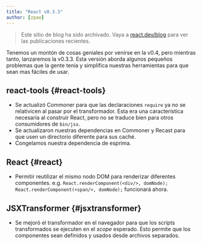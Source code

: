 ```yaml
---
title: "React v0.3.3"
author: [zpao]
---
```


<div class="scary">

> Este sitio de blog ha sido archivado. Vaya a [react.dev/blog](https://es.react.dev/blog) para ver las publicaciones recientes.

</div>

Tenemos un montón de cosas geniales por venirse en la v0.4, pero mientras tanto, lanzaremos la v0.3.3. Esta versión aborda algunos pequeños problemas que la gente tenía y simplifica nuestras herramientas para que sean mas fáciles de usar.


## react-tools {#react-tools}

* Se actualizó Commoner para que las declaraciones `require` ya no se relativicen al pasar por el transformador. Esta era una característica necesaria al construir React, pero no se traduce bien para otros consumidores de `bin/jsx`.
* Se actualizaron nuestras dependencias en Commoner y Recast para que usen un directorio diferente para sus caché.
* Congelamos nuestra dependencia de esprima.


## React {#react}

* Permitir reutilizar el mismo nodo DOM para renderizar diferentes componentes. e.g. `React.renderComponent(<div/>, domNode); React.renderComponent(<span/>, domNode);` funcionará ahora.


## JSXTransformer {#jsxtransformer}

* Se mejoró el transformador en el navegador para que los scripts transformados se ejecuten en el _scope_ esperado. Esto permite que los componentes sean definidos y usados desde archivos separados.
